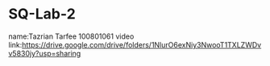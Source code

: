 # SQ-Lab-2
name:Tazrian Tarfee
100801061
video link:https://drive.google.com/drive/folders/1NlurO6exNiy3NwooT1TXLZWDvv5830jy?usp=sharing
